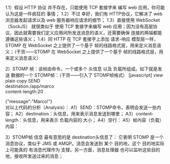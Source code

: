 

1.1）假设 HTTP 协议 并不存在，只能使用 TCP 套接字来 编写 web 应用，你可能认为这是一件疯狂的 事情；
1.2）不过 幸好，我们有 HTTP协议，它解决了 web 浏览器发起请求以及 web 服务器响应请求的细节；
1.3）直接使用 WebSocket（SockJS） 就很类似于 使用 TCP 套接字来编写 web 应用；因为没有高层协议，因此就需要我们定义应用间所发送消息的语义，还需要确保 连接的两端都能遵循这些语义；
1.4）同 HTTP 在 TCP 套接字上添加 请求-响应 模型层一样，STOMP 在 WebSocket 之上提供了一个基于 帧的线路格式层，用来定义消息语义；（干货——STOMP 在 WebSocket 之上提供了一个基于 帧的线路格式层，用来定义消息语义）



2）STOMP 帧：该帧由命令，一个或多个 头信息 以及 负载所组成。如下就是发送 数据的一个 STOMP帧：（干货——引入了 STOMP帧格式）
[javascript] view plain copy
SEND  
destination:/app/marco  
content-length:20  
  
{\"message\":\"Marco!\"}  
对以上代码的分析（Analysis）：
A1）SEND：STOMP命令，表明会发送一些内容；
A2）destination：头信息，用来表示消息发送到哪里；
A3）content-length：头信息，用来表示 负载内容的 大小；
A4）空行：
A5）帧内容（负载）内容：

3）STOMP帧 信息 最有意思的是 destination头信息了： 它表明 STOMP 是一个消息协议，类似于 JMS 或 AMQP。消息会发送到 某个 目的地，这个 目的地实际上可能真的 有消息代理作为 支撑。另一方面，消息处理器 也可以监听这些目的地，接收所发送过来的消息；


